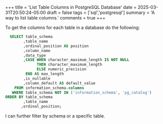 +++
title = 'List Table Columns in PostgreSQL Database'
date = 2025-03-31T20:50:24-05:00
draft = false
tags = ['sql','postgresql']
summary = 'A way to list table columns.'
comments = true
+++

To get the columns for each table in a database do the following:

```sql
  SELECT table_schema
        ,table_name
        ,ordinal_position AS position
        ,column_name
        ,data_type
        ,CASE WHEN character_maximum_length IS NOT NULL
              THEN character_maximum_length
              ELSE numeric_precision
         END AS max_length
        ,is_nullable
        ,column_default AS default_value
    FROM information_schema.columns
   WHERE table_schema NOT IN ('information_schema', 'pg_catalog')
ORDER BY table_schema
        ,table_name
       ,ordinal_position;
```

I can further filter by schema or a specific table.
